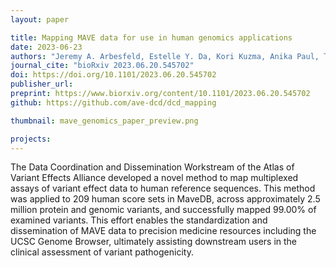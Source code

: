 ```yaml
---
layout: paper

title: Mapping MAVE data for use in human genomics applications
date: 2023-06-23
authors: "Jeremy A. Arbesfeld, Estelle Y. Da, Kori Kuzma, Anika Paul, Tierra Farris, Kevin Riehle, Nuno Daniel Saraiva Agostinho, Jordan F. Safer, Aleksandar Milosavljevic, Julia Foreman, Helen V. Firth, Sarah E. Hunt, Sumaiya Iqbal, Melissa Cline, Alan F. Rubin, Alex H. Wagner."
journal_cite: "bioRxiv 2023.06.20.545702"
doi: https://doi.org/10.1101/2023.06.20.545702
publisher_url:
preprint: https://www.biorxiv.org/content/10.1101/2023.06.20.545702
github: https://github.com/ave-dcd/dcd_mapping

thumbnail: mave_genomics_paper_preview.png

projects:
---
```

The Data Coordination and Dissemination Workstream of the Atlas of Variant Effects Alliance developed a novel method to map multiplexed assays of variant effect data to human reference sequences. This method was applied to 209 human score sets in MaveDB, across approximately 2.5 million protein and genomic variants, and successfully mapped 99.00% of examined variants. This effort enables the standardization and dissemination of MAVE data to precision medicine resources including the UCSC Genome Browser, ultimately assisting downstream users in the clinical assessment of variant pathogenicity.
